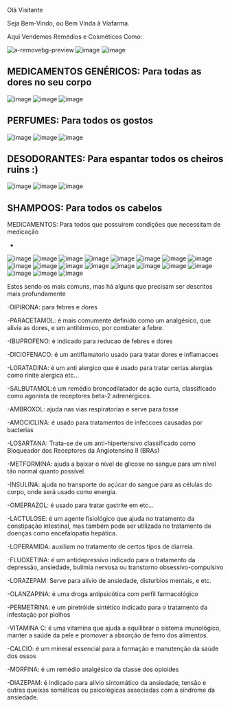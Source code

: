 Olá Visitante

Seja Bem-Vindo, ou Bem Vinda à Viafarma.

Aqui Vendemos Remédios e Cosméticos Como:

![a-removebg-preview](https://github.com/user-attachments/assets/48a956ae-422d-4cc7-994f-9ea48040c551)
![image](https://github.com/user-attachments/assets/dd35f446-4052-432f-bff1-ccf0607a2fb4)
![image](https://github.com/user-attachments/assets/aedd4a20-b022-456c-b455-5a313dafb968)

MEDICAMENTOS GENÉRICOS: Para todas as dores no seu corpo
------------------------------------------------------------------------------------------------------------------------------------------------------------------------------
![image](https://github.com/user-attachments/assets/d5e819b5-7be1-4877-b2bd-df55a7661528)
![image](https://github.com/user-attachments/assets/66d88a37-1824-43ab-b4fa-fd31e730051e)
![image](https://github.com/user-attachments/assets/61ca7f5f-bc79-4c9d-8450-3f256153ee1b)

PERFUMES: Para todos os gostos
------------------------------------------------------------------------------------------------------------------------------------------------------------------------------
![image](https://github.com/user-attachments/assets/a7cfde05-818c-4743-b4de-65b0ed210ec1)
![image](https://github.com/user-attachments/assets/b30af7c5-7531-4eba-a5cf-92e6ec80d1f2)
![image](https://github.com/user-attachments/assets/db4b57b3-bfbd-4590-870c-6786ee32c429)

DESODORANTES: Para espantar todos os cheiros ruins :)
------------------------------------------------------------------------------------------------------------------------------------------------------------------------------
![image](https://github.com/user-attachments/assets/e79d74a3-a4f9-4a7a-b5a6-7a8f03b0c998)
![image](https://github.com/user-attachments/assets/c2832ee1-00e1-4bee-8892-ca024f59bbfc)
![image](https://github.com/user-attachments/assets/614ad499-5534-42e7-8dd5-278278ad35b3)

SHAMPOOS: Para todos os cabelos
------------------------------------------------------------------------------------------------------------------------------------------------------------------------------

MEDICAMENTOS: Para todos que possuírem condições que necessitam de medicação

-
![image](https://github.com/user-attachments/assets/5951e483-34ad-4691-b465-cffd51e02be9)
![image](https://github.com/user-attachments/assets/ce4c430e-2cb0-435c-8276-cd1408d77151)
![image](https://github.com/user-attachments/assets/536de6e5-ec6c-4e19-9361-6bebf3c4e2cd)
![image](https://github.com/user-attachments/assets/02f381a5-8c6e-4d1c-be3a-0f2c7540b58e)
![image](https://github.com/user-attachments/assets/c470b697-d06c-4e1f-a943-1ae5a15f2df9)
![image](https://github.com/user-attachments/assets/3c41daf5-1763-4688-b582-b1ca4929159c)
![image](https://github.com/user-attachments/assets/f3dc76fa-01e1-41fd-a267-a69b1871a80e)
![image](https://github.com/user-attachments/assets/bed9fef5-4131-468b-abe4-18a935d6b7f8)
![image](https://github.com/user-attachments/assets/a83722ac-fe9e-4da1-be9c-dac69ff703bf)
![image](https://github.com/user-attachments/assets/58014d03-3ff5-4982-bf27-3f9945334a99)
![image](https://github.com/user-attachments/assets/e771b4f4-c1ce-48ec-89d0-7852b9ef7112)
![image](https://github.com/user-attachments/assets/cb7ff6eb-eb2f-4afe-a075-edbbb96d4a1d)
![image](https://github.com/user-attachments/assets/3adb0fcc-3574-4691-84bb-7b57a49e64f3)
![image](https://github.com/user-attachments/assets/516b8830-eeff-4914-bbf0-678e75b3ca5d)
![image](https://github.com/user-attachments/assets/ac0bd3c5-2636-47e5-a765-035ef83fca1d)
![image](https://github.com/user-attachments/assets/58014d03-3ff5-4982-bf27-3f9945334a99)
![image](https://github.com/user-attachments/assets/e771b4f4-c1ce-48ec-89d0-7852b9ef7112)
![image](https://github.com/user-attachments/assets/cb7ff6eb-eb2f-4afe-a075-edbbb96d4a1d)
![image](https://github.com/user-attachments/assets/3adb0fcc-3574-4691-84bb-7b57a49e64f3)

Estes sendo os mais comuns, mas há alguns que precisam ser descritos mais profundamente

-DIPIRONA: para febres e dores

-PARACETAMOL: é mais comumente definido como um analgésico, que alivia as dores, e um antitérmico, por combater a febre. 

-IBUPROFENO: é indicado para reducao de febres e dores

-DIClOFENACO: é um antiflamatorio usado para tratar dores e inflamacoes

-LORATADINA: é um anti alergico que é usado para tratar certas alergias como rinite alergica etc...

-SALBUTAMOL:é um remédio broncodilatador de ação curta, classificado como agonista de receptores beta-2 adrenérgicos.

-AMBROXOL: ajuda nas vias respiratorias e serve para tosse 

-AMOCICLINA: é usado para tratamentos de infeccoes causadas por bacterias 

-LOSARTANA: Trata-se de um anti-hipertensivo classificado como Bloqueador dos Receptores da Angiotensina II (BRAs)

-METFORMINA: ajuda a baixar o nível de glicose no sangue para um nível tão normal quanto possível.

-INSULINA: ajuda no transporte do açúcar do sangue para as células do corpo, onde será usado como energia.

-OMEPRAZOL: é usado para tratar gastrite em etc...

-LACTULOSE: é um agente fisiológico que ajuda no tratamento da constipação intestinal, mas também pode ser utilizada no tratamento de doenças como encefalopatia hepática. 

-LOPERAMIDA: auxiliam no tratamento de certos tipos de diarreia.

-FLUOXETINA: é um antidepressivo indicado para o tratamento da depressão, ansiedade, bulimia nervosa ou transtorno obsessivo-compulsivo

-LORAZEPAM: Serve para alívio de ansiedade, disturbios mentais, e etc.

-OLANZAPINA: é uma droga antipsicótica com perfil farmacológico 

-PERMETRINA: é um piretróide sintético indicado para o tratamento da infestação por piolhos

-VITAMINA C: é uma vitamina que ajuda a equilibrar o sistema imunológico, manter a saúde da pele e promover a absorção de ferro dos alimentos.

-CALCIO: é um mineral essencial para a formação e manutenção da saúde dos ossos

-MORFINA: é um remédio analgésico da classe dos opioides

-DIAZEPAM: é indicado para alívio sintomático da ansiedade, tensão e outras queixas somáticas ou psicológicas associadas com a síndrome da ansiedade.
